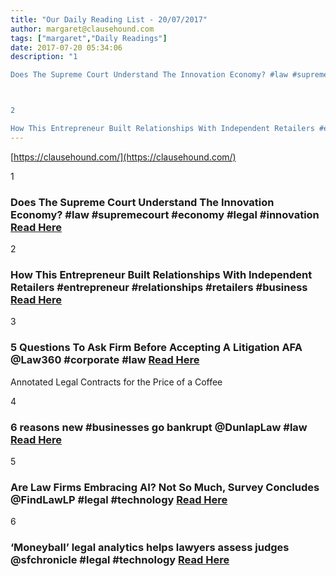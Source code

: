 ```yaml
---
title: "Our Daily Reading List - 20/07/2017"
author: margaret@clausehound.com
tags: ["margaret","Daily Readings"]
date: 2017-07-20 05:34:06
description: "1

Does The Supreme Court Understand The Innovation Economy? #law #supremecourt #economy #legal #innovation Read Here



2

How This Entrepreneur Built Relationships With Independent Retailers #entre..."
---
```


[https://clausehound.com/](https://clausehound.com/)

1

### Does The Supreme Court Understand The Innovation Economy? #law #supremecourt #economy #legal #innovation [Read Here](https://www.forbes.com/sites/realspin/2017/07/12/does-the-supreme-court-understand-the-innovation-economy/#425aa93a2a2b)

2

### How This Entrepreneur Built Relationships With Independent Retailers #entrepreneur #relationships #retailers #business [Read Here](https://www.shopify.ca/blog/the-paint-brush-cover)

3

### 5 Questions To Ask Firm Before Accepting A Litigation AFA @Law360 #corporate #law [Read Here](https://goo.gl/Cj2MCP)

Annotated Legal Contracts
for the Price of a Coffee

4

### 6 reasons new #businesses go bankrupt @DunlapLaw #law  [Read Here](https://goo.gl/Y8DppP)

5

### Are Law Firms Embracing AI? Not So Much, Survey Concludes @FindLawLP #legal #technology  [Read Here](https://goo.gl/TGJuSS)

6

### ‘Moneyball’ legal analytics helps lawyers assess judges @sfchronicle #legal #technology  [Read Here](https://goo.gl/u5T47N)